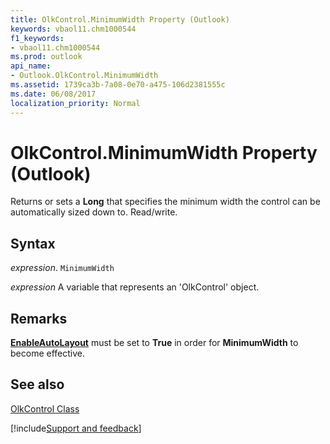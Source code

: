 ```yaml
---
title: OlkControl.MinimumWidth Property (Outlook)
keywords: vbaol11.chm1000544
f1_keywords:
- vbaol11.chm1000544
ms.prod: outlook
api_name:
- Outlook.OlkControl.MinimumWidth
ms.assetid: 1739ca3b-7a08-0e70-a475-106d2381555c
ms.date: 06/08/2017
localization_priority: Normal
---
```



# OlkControl.MinimumWidth Property (Outlook)

Returns or sets a  **Long** that specifies the minimum width the control can be automatically sized down to. Read/write.


## Syntax

_expression_. `MinimumWidth`

_expression_ A variable that represents an 'OlkControl' object.


## Remarks

 **[EnableAutoLayout](Outlook.OlkControl.EnableAutoLayout.md)** must be set to **True** in order for **MinimumWidth** to become effective.


## See also


[OlkControl Class](Outlook.olkcontrol.md)

[!include[Support and feedback](~/includes/feedback-boilerplate.md)]